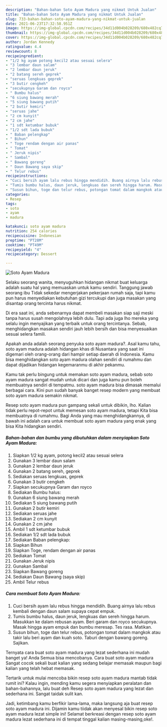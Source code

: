 ```yaml
---
description: "Bahan-bahan Soto Ayam Madura yang nikmat Untuk Jualan"
title: "Bahan-bahan Soto Ayam Madura yang nikmat Untuk Jualan"
slug: 733-bahan-bahan-soto-ayam-madura-yang-nikmat-untuk-jualan
date: 2021-06-23T17:32:58.951Z
image: https://img-global.cpcdn.com/recipes/34d11d004b028209/680x482cq70/soto-ayam-madura-foto-resep-utama.jpg
thumbnail: https://img-global.cpcdn.com/recipes/34d11d004b028209/680x482cq70/soto-ayam-madura-foto-resep-utama.jpg
cover: https://img-global.cpcdn.com/recipes/34d11d004b028209/680x482cq70/soto-ayam-madura-foto-resep-utama.jpg
author: Jordan Kennedy
ratingvalue: 4.4
reviewcount: 8
recipeingredient:
- "1/2 kg ayam potong kecil2 atau sesuai selera"
- "3 lembar daun salam"
- "2 lembar daun jeruk"
- "2 batang sereh geprek"
- "seruas lengkuas geprek"
- "3 butir cengkeh"
- "secukupnya Garam dan royco"
- " Bumbu halus"
- "6 siung bawang merah"
- "5 siung bawang putih"
- "2 butir kemiri"
- "seruas jahe"
- "2 cm kunyit"
- "2 cm jahe"
- "1 sdt ketumbar bubuk"
- "1/2 sdt lada bubuk"
- " Baban pelengkap"
- " Bihun"
- " Toge rendam dengan air panas"
- " Tomat"
- " Jeruk nipis"
- " Sambal"
- " Bawang goreng"
- " Daun Bawang saya skip"
- " Telur rebus"
recipeinstructions:
- "Cuci bersih ayam lalu rebus hingga mendidih. Buang airnya lalu rebus kembali dengan daun salam supaya cepat empuk."
- "Tumis bumbu halus, daun jeruk, lengkuas dan sereh hingga harum. Masukkan ke dalam rebusan ayam. Beri garam dan royco secukupnya. Masak hingga ayam empuk dan bumbu meresap. Tes rasa. Matikan."
- "Susun bihun, toge dan telur rebus, potongan tomat dalam mangkok atau takir lalu beri ayam dan kuah soto. Taburi dengan bawang goreng. Sajikan."
categories:
- Resep
tags:
- soto
- ayam
- madura

katakunci: soto ayam madura 
nutrition: 254 calories
recipecuisine: Indonesian
preptime: "PT28M"
cooktime: "PT49M"
recipeyield: "4"
recipecategory: Dessert

---
```



![Soto Ayam Madura](https://img-global.cpcdn.com/recipes/34d11d004b028209/680x482cq70/soto-ayam-madura-foto-resep-utama.jpg)

Selaku seorang wanita, menyuguhkan hidangan nikmat buat keluarga adalah suatu hal yang memuaskan untuk kamu sendiri. Tanggung jawab seorang ibu Tidak sekedar mengerjakan pekerjaan rumah saja, tapi kamu pun harus menyediakan kebutuhan gizi tercukupi dan juga masakan yang disantap orang tercinta harus nikmat.

Di era  saat ini, anda sebenarnya dapat membeli masakan siap saji meski tanpa harus susah mengolahnya lebih dulu. Tapi ada juga lho mereka yang selalu ingin menyajikan yang terbaik untuk orang tercintanya. Sebab, menghidangkan masakan sendiri jauh lebih bersih dan bisa menyesuaikan sesuai selera famili. 



Apakah anda adalah seorang penyuka soto ayam madura?. Asal kamu tahu, soto ayam madura adalah hidangan khas di Nusantara yang saat ini digemari oleh orang-orang dari hampir setiap daerah di Indonesia. Kamu bisa menghidangkan soto ayam madura olahan sendiri di rumahmu dan dapat dijadikan hidangan kegemaranmu di akhir pekanmu.

Kamu tak perlu bingung untuk memakan soto ayam madura, sebab soto ayam madura sangat mudah untuk dicari dan juga kamu pun boleh membuatnya sendiri di tempatmu. soto ayam madura bisa dimasak memalui berbagai cara. Kini pun sudah banyak banget resep modern yang membuat soto ayam madura semakin nikmat.

Resep soto ayam madura pun gampang sekali untuk dibikin, lho. Kalian tidak perlu repot-repot untuk memesan soto ayam madura, tetapi Kita bisa membuatnya di rumahmu. Bagi Anda yang mau menghidangkannya, di bawah ini adalah cara untuk membuat soto ayam madura yang enak yang bisa Kita hidangkan sendiri.

<!--inarticleads1-->

##### Bahan-bahan dan bumbu yang dibutuhkan dalam menyiapkan Soto Ayam Madura:

1. Siapkan 1/2 kg ayam, potong kecil2 atau sesuai selera
1. Gunakan 3 lembar daun salam
1. Gunakan 2 lembar daun jeruk
1. Gunakan 2 batang sereh, geprek
1. Sediakan seruas lengkuas, geprek
1. Gunakan 3 butir cengkeh
1. Siapkan secukupnya Garam dan royco
1. Sediakan  Bumbu halus:
1. Gunakan 6 siung bawang merah
1. Sediakan 5 siung bawang putih
1. Gunakan 2 butir kemiri
1. Sediakan seruas jahe
1. Sediakan 2 cm kunyit
1. Gunakan 2 cm jahe
1. Ambil 1 sdt ketumbar bubuk
1. Sediakan 1/2 sdt lada bubuk
1. Sediakan  Baban pelengkap:
1. Siapkan  Bihun
1. Siapkan  Toge, rendam dengan air panas
1. Sediakan  Tomat
1. Gunakan  Jeruk nipis
1. Gunakan  Sambal
1. Siapkan  Bawang goreng
1. Sediakan  Daun Bawang (saya skip)
1. Ambil  Telur rebus




<!--inarticleads2-->

##### Cara membuat Soto Ayam Madura:

1. Cuci bersih ayam lalu rebus hingga mendidih. Buang airnya lalu rebus kembali dengan daun salam supaya cepat empuk.
1. Tumis bumbu halus, daun jeruk, lengkuas dan sereh hingga harum. Masukkan ke dalam rebusan ayam. Beri garam dan royco secukupnya. Masak hingga ayam empuk dan bumbu meresap. Tes rasa. Matikan.
1. Susun bihun, toge dan telur rebus, potongan tomat dalam mangkok atau takir lalu beri ayam dan kuah soto. Taburi dengan bawang goreng. Sajikan.




Ternyata cara buat soto ayam madura yang lezat sederhana ini mudah banget ya! Anda Semua bisa mencobanya. Cara buat soto ayam madura Sangat cocok sekali buat kalian yang sedang belajar memasak maupun bagi kalian yang telah hebat memasak.

Tertarik untuk mulai mencoba bikin resep soto ayam madura mantab tidak rumit ini? Kalau ingin, mending kamu segera menyiapkan peralatan dan bahan-bahannya, lalu buat deh Resep soto ayam madura yang lezat dan sederhana ini. Sangat taidak sulit kan. 

Jadi, ketimbang kamu berfikir lama-lama, maka langsung aja buat resep soto ayam madura ini. Dijamin kamu tiidak akan menyesal bikin resep soto ayam madura lezat simple ini! Selamat berkreasi dengan resep soto ayam madura lezat sederhana ini di tempat tinggal kalian masing-masing,oke!.

